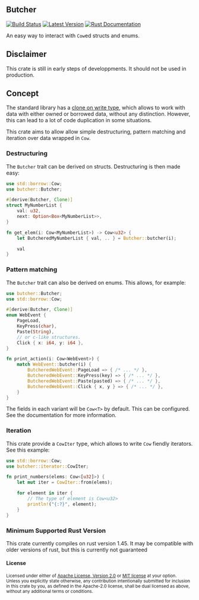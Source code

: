 ## Butcher

[![Build Status][actions-badge]][actions-url]
[![Latest Version][version-badge]][version-url]
[![Rust Documentation][docs-badge]][docs-url]

[actions-badge]: https://github.com/scileo/butcher/workflows/Continuous%20integration/badge.svg
[actions-url]: https://github.com/scileo/butcher/actions?query=workflow%3A%22Continuous+integration%22
[version-badge]: https://img.shields.io/crates/v/butcher.svg
[version-url]: https://crates.io/crates/butcher
[docs-badge]: https://img.shields.io/badge/docs-latest-blue.svg
[docs-url]: https://docs.rs/butcher

An easy way to interact with `Cow`ed structs and enums.

## Disclaimer

This crate is still in early steps of developpments. It should not be used in
production.

## Concept

The standard library has a [clone on write type][cow], which allows to work
with data with either owned or borrowed data, without any distinction. However,
this can lead to a lot of code duplication in some situations.

[cow]: https://doc.rust-lang.org/std/borrow/enum.Cow.html

This crate aims to allow allow simple destructuring, pattern matching and
iteration over data wrapped in `Cow`.

### Destructuring

The `Butcher` trait can be derived on structs. Destructuring is then made easy:

```rust
use std::borrow::Cow;
use butcher::Butcher;

#[derive(Butcher, Clone)]
struct MyNumberList {
    val: u32,
    next: Option<Box<MyNumberList>>,
}

fn get_elem(i: Cow<MyNumberList>) -> Cow<u32> {
    let ButcheredMyNumberList { val, .. } = Butcher::butcher(i);

    val
}
```

### Pattern matching

The `Butcher` trait can also be derived on enums. This allows, for example:

```rust
use butcher::Butcher;
use std::borrow::Cow;

#[derive(Butcher, Clone)]
enum WebEvent {
    PageLoad,
    KeyPress(char),
    Paste(String),
    // or c-like structures.
    Click { x: i64, y: i64 },
}

fn print_action(i: Cow<WebEvent>) {
    match WebEvent::butcher(i) {
        ButcheredWebEvent::PageLoad => { /* ... */ },
        ButcheredWebEvent::KeyPress(key) => { /* ... */ },
        ButcheredWebEvent::Paste(pasted) => { /* ... */ },
        ButcheredWebEvent::Click { x, y } => { /* ... */ },
    }
}
```

The fields in each variant will be `Cow<T>` by default. This can be configured.
See the documentation for more information.


### Iteration

This crate provide a `CowIter` type, which allows to write `Cow` fiendly
iterators. See this example:

```rust
use std::borrow::Cow;
use butcher::iterator::CowIter;

fn print_numbers(elems: Cow<[u32]>) {
    let mut iter = CowIter::from(elems);

    for element in iter {
        // The type of element is Cow<u32>
        println!("{:?}", element);
    }
}
```

### Minimum Supported Rust Version

This crate currently compiles on rust version 1.45. It may be compatible with
older versions of rust, but this is currently not guaranteed

#### License

<sup>
Licensed under either of <a href="LICENSE-APACHE">Apache License, Version
2.0</a> or <a href="LICENSE-MIT">MIT license</a> at your option.
</sup>

<br>

<sub>
Unless you explicitly state otherwise, any contribution intentionally submitted
for inclusion in this crate by you, as defined in the Apache-2.0 license, shall
be dual licensed as above, without any additional terms or conditions.
</sub>

